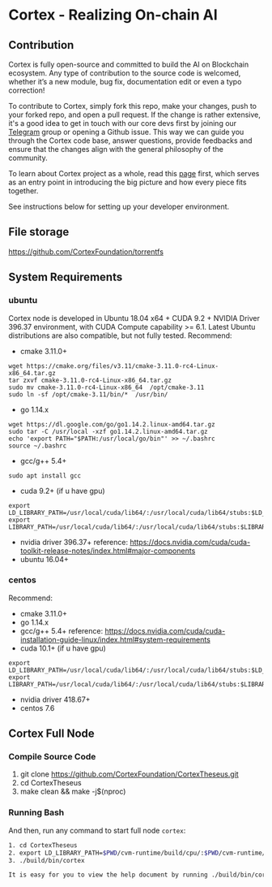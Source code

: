# Cortex - Realizing On-chain AI

## Contribution

Cortex is fully open-source and committed to build the AI on Blockchain ecosystem. Any type of contribution to the source code is welcomed, whether it’s a new module, bug fix, documentation edit or even a typo correction!

To contribute to Cortex, simply fork this repo, make your changes, push to your forked repo, and open a pull request. If the change is rather extensive, it's a good idea to get in touch with our core devs first by joining our [Telegram](https://t.me/CortexOfficialEN) group or opening a Github issue. This way we can guide you through the Cortex code base, answer questions, provide feedbacks and ensure that the changes align with the general philosophy of the community.

To learn about Cortex project as a whole, read this [page](https://github.com/ghlai9665/tech-doc/blob/master/cortex-guide.md) first, which serves as an entry point in introducing the big picture and how every piece fits together.

See instructions below for setting up your developer environment.

## File storage

https://github.com/CortexFoundation/torrentfs

## System Requirements

### ubuntu

Cortex node is developed in Ubuntu 18.04 x64 + CUDA 9.2 + NVIDIA Driver 396.37 environment, with CUDA Compute capability >= 6.1. Latest Ubuntu distributions are also compatible, but not fully tested.
Recommend:

- cmake 3.11.0+

```
wget https://cmake.org/files/v3.11/cmake-3.11.0-rc4-Linux-x86_64.tar.gz
tar zxvf cmake-3.11.0-rc4-Linux-x86_64.tar.gz
sudo mv cmake-3.11.0-rc4-Linux-x86_64  /opt/cmake-3.11
sudo ln -sf /opt/cmake-3.11/bin/*  /usr/bin/
```

- go 1.14.x

```
wget https://dl.google.com/go/go1.14.2.linux-amd64.tar.gz
sudo tar -C /usr/local -xzf go1.14.2.linux-amd64.tar.gz
echo 'export PATH="$PATH:/usr/local/go/bin"' >> ~/.bashrc
source ~/.bashrc
```

- gcc/g++ 5.4+

```
sudo apt install gcc
```

- cuda 9.2+ (if u have gpu)

```
export LD_LIBRARY_PATH=/usr/local/cuda/lib64/:/usr/local/cuda/lib64/stubs:$LD_LIBRARY_PATH
export LIBRARY_PATH=/usr/local/cuda/lib64/:/usr/local/cuda/lib64/stubs:$LIBRARY_PATH
```

- nvidia driver 396.37+ reference: https://docs.nvidia.com/cuda/cuda-toolkit-release-notes/index.html#major-components
- ubuntu 16.04+

### centos

Recommend:

- cmake 3.11.0+
- go 1.14.x
- gcc/g++ 5.4+ reference: https://docs.nvidia.com/cuda/cuda-installation-guide-linux/index.html#system-requirements
- cuda 10.1+ (if u have gpu)

```
export LD_LIBRARY_PATH=/usr/local/cuda/lib64/:/usr/local/cuda/lib64/stubs:$LD_LIBRARY_PATH
export LIBRARY_PATH=/usr/local/cuda/lib64/:/usr/local/cuda/lib64/stubs:$LIBRARY_PATH
```

- nvidia driver 418.67+
- centos 7.6

## Cortex Full Node

### Compile Source Code

1. git clone https://github.com/CortexFoundation/CortexTheseus.git
2. cd CortexTheseus
3. make clean && make -j\$(nproc)

### Running Bash

And then, run any command to start full node `cortex`:

```Bash
1. cd CortexTheseus
2. export LD_LIBRARY_PATH=$PWD/cvm-runtime/build/cpu/:$PWD/cvm-runtime/build/gpu:$LD_LIBRARY_PATH
3. ./build/bin/cortex

It is easy for you to view the help document by running ./build/bin/cortex --help
```
